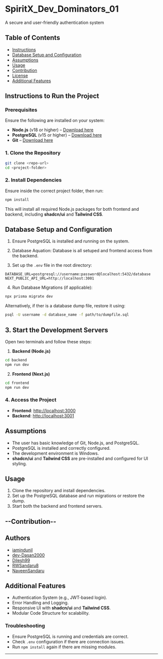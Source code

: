 
# SpiritX_Dev_Dominators_01
A secure and user-friendly authentication system

##  Table of Contents

- [Instructions](#instructions)
- [Database Setup and Configuration](#database-setup-and-configuration)
- [Assumptions](#assumptions)
- [Usage](#usage)
- [Contribution](#contribution)
- [License](#license)
- [Additional Features](#additional-features)

##  Instructions to Run the Project

### Prerequisites
Ensure the following are installed on your system:
- **Node.js** (v18 or higher) – [Download here](https://nodejs.org/)
- **PostgreSQL** (v15 or higher) – [Download here](https://www.postgresql.org/)
- **Git** – [Download here](https://git-scm.com/)

###  1. Clone the Repository

```bash
git clone <repo-url>
cd <project-folder>
```

###  2. Install Dependencies

Ensure inside the correct project folder, then run:

```bash
npm install
```

This will install all required Node.js packages for both frontend and backend, including **shadcn/ui** and **Tailwind CSS**.

##  Database Setup and Configuration

1. Ensure PostgreSQL is installed and running on the system.

2. Database Aquation:
   Database is all setuped and frontend access from the backend.

4. Set up the `.env` file in the root directory:

```env
DATABASE_URL=postgresql://username:password@localhost:5432/database
NEXT_PUBLIC_API_URL=http://localhost:3001
```

4. Run Database Migrations (if applicable):

```bash
npx prisma migrate dev
```

Alternatively, if ther is a database dump file, restore it using:

```bash
psql -U username -d database_name -f path/to/dumpfile.sql
```

##  3. Start the Development Servers

Open two terminals and follow these steps:

1. **Backend (Node.js)**

```bash
cd backend
npm run dev
```

2. **Frontend (Next.js)**

```bash
cd frontend
npm run dev
```

###  4. Access the Project

- **Frontend**: [http://localhost:3000](http://localhost:3000)
- **Backend**: [http://localhost:3001](http://localhost:3001)

##  Assumptions

- The user has basic knowledge of Git, Node.js, and PostgreSQL.
- PostgreSQL is installed and correctly configured.
- The development environment is Windows.
- **shadcn/ui** and **Tailwind CSS** are pre-installed and configured for UI styling.

##  Usage

1. Clone the repository and install dependencies.
2. Set up the PostgreSQL database and run migrations or restore the dump.
3. Start both the backend and frontend servers.

##  --Contribution--
## Authors

- [iamindunil](https://www.github.com/imaindunil)
- [dev-Dasan2000](https://www.github.com/dev-Dasan2000)
- [Dilesh99](https://www.github.com/Dilesh99)
- [RWSandaru8](https://www.github.com/RWsandaru8)
- [NaveenSandaru](https://www.github.com/NaveenSandaru)

##  Additional Features

- Authentication System (e.g., JWT-based login).
- Error Handling and Logging.
- Responsive UI with **shadcn/ui** and **Tailwind CSS**.
- Modular Code Structure for scalability.

###  Troubleshooting

- Ensure PostgreSQL is running and credentials are correct.
- Check `.env` configuration if there are connection issues.
- Run `npm install` again if there are missing modules.

---
